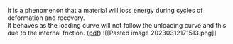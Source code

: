 It is a phenomenon that a material will loss energy during cycles of deformation and recovery.  
It behaves as the loading curve will not follow the unloading curve and this due to the internal friction. 
([pdf](zotero://open-pdf/library/items/PXFCS2FM?page=8&annotation=Z7LV9KKQ))
![[Pasted image 20230312171513.png]]